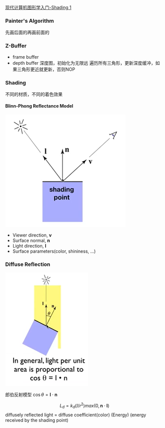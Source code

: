 [现代计算机图形学入门-Shading 1](https://www.bilibili.com/video/BV1X7411F744/?p=7&share_source=copy_web&vd_source=aa209ea29658dbf3c71864711aa75109)

### Painter's Algorithm
先画后面的再画前面的

### Z-Buffer
- frame buffer
- depth buffer
深度图，初始化为无限远
遍历所有三角形，更新深度缓冲，如果三角形更近就更新，否则NOP

### Shading
不同的材质，不同的着色效果

#### Blinn-Phong Reflectance Model

![](Assets/Pasted%20image%2020230412010423.png)

- Viewer direction, $\textbf{v}$
- Surface normal, $\textbf{n}$
- Light direction, $\textbf{l}$
- Surface parameters(color, shininess, ...)

### Diffuse Reflection

![](Assets/Pasted%20image%2020230412011917.png)

郎伯反射模型 $\cos \theta = \textbf{l} \cdot \textbf{n}$

$$
L_d = k_d(I/r^2)max(0, \textbf{n} \cdot \textbf{l})
$$
diffusely reflected light = diffuse coefficient(color) (Energy) (energy received by the shading point)

